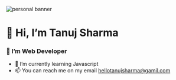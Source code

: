 ![personal banner](https://user-images.githubusercontent.com/97083374/153747190-8ca39e05-4511-4af8-b60b-9f9aa55a78ed.png)
# 👋 Hi, I’m Tanuj Sharma
### 👀 I’m Web Developer
- 🌱 I’m currently learning Javascript
- 📫 You can reach me on my email hellotanujsharma@gamil.com
